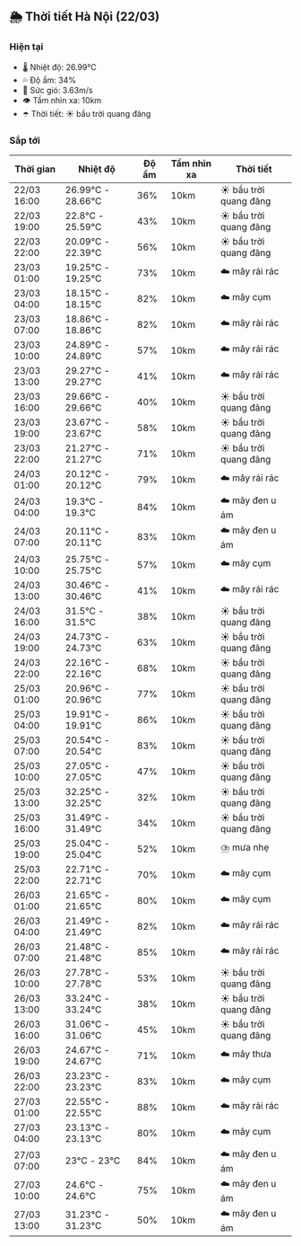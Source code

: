 ## 🌦️ Thời tiết Hà Nội (22/03)

### Hiện tại

- 🌡️ Nhiệt độ: 26.99℃
- 💦 Độ ẩm: 34%
- 💨 Sức gió: 3.63m/s
- 👁️ Tầm nhìn xa: 10km
- ☂️ Thời tiết: ☀️ bầu trời quang đãng

### Sắp tới

| Thời gian | Nhiệt độ | Độ ẩm | Tầm nhìn xa | Thời tiết |
| --- | --- | --- | --- | --- |
| 22/03 16:00 | 26.99℃ - 28.66℃ | 36% | 10km | ☀️ bầu trời quang đãng |
| 22/03 19:00 | 22.8℃ - 25.59℃ | 43% | 10km | ☀️ bầu trời quang đãng |
| 22/03 22:00 | 20.09℃ - 22.39℃ | 56% | 10km | ☀️ bầu trời quang đãng |
| 23/03 01:00 | 19.25℃ - 19.25℃ | 73% | 10km | ☁️ mây rải rác |
| 23/03 04:00 | 18.15℃ - 18.15℃ | 82% | 10km | ☁️ mây cụm |
| 23/03 07:00 | 18.86℃ - 18.86℃ | 82% | 10km | ☁️ mây rải rác |
| 23/03 10:00 | 24.89℃ - 24.89℃ | 57% | 10km | ☁️ mây rải rác |
| 23/03 13:00 | 29.27℃ - 29.27℃ | 41% | 10km | ☁️ mây rải rác |
| 23/03 16:00 | 29.66℃ - 29.66℃ | 40% | 10km | ☀️ bầu trời quang đãng |
| 23/03 19:00 | 23.67℃ - 23.67℃ | 58% | 10km | ☀️ bầu trời quang đãng |
| 23/03 22:00 | 21.27℃ - 21.27℃ | 71% | 10km | ☀️ bầu trời quang đãng |
| 24/03 01:00 | 20.12℃ - 20.12℃ | 79% | 10km | ☁️ mây rải rác |
| 24/03 04:00 | 19.3℃ - 19.3℃ | 84% | 10km | ☁️ mây đen u ám |
| 24/03 07:00 | 20.11℃ - 20.11℃ | 83% | 10km | ☁️ mây đen u ám |
| 24/03 10:00 | 25.75℃ - 25.75℃ | 57% | 10km | ☁️ mây cụm |
| 24/03 13:00 | 30.46℃ - 30.46℃ | 41% | 10km | ☁️ mây rải rác |
| 24/03 16:00 | 31.5℃ - 31.5℃ | 38% | 10km | ☀️ bầu trời quang đãng |
| 24/03 19:00 | 24.73℃ - 24.73℃ | 63% | 10km | ☀️ bầu trời quang đãng |
| 24/03 22:00 | 22.16℃ - 22.16℃ | 68% | 10km | ☀️ bầu trời quang đãng |
| 25/03 01:00 | 20.96℃ - 20.96℃ | 77% | 10km | ☀️ bầu trời quang đãng |
| 25/03 04:00 | 19.91℃ - 19.91℃ | 86% | 10km | ☀️ bầu trời quang đãng |
| 25/03 07:00 | 20.54℃ - 20.54℃ | 83% | 10km | ☀️ bầu trời quang đãng |
| 25/03 10:00 | 27.05℃ - 27.05℃ | 47% | 10km | ☀️ bầu trời quang đãng |
| 25/03 13:00 | 32.25℃ - 32.25℃ | 32% | 10km | ☀️ bầu trời quang đãng |
| 25/03 16:00 | 31.49℃ - 31.49℃ | 34% | 10km | ☀️ bầu trời quang đãng |
| 25/03 19:00 | 25.04℃ - 25.04℃ | 52% | 10km | ⛈️ mưa nhẹ |
| 25/03 22:00 | 22.71℃ - 22.71℃ | 70% | 10km | ☁️ mây cụm |
| 26/03 01:00 | 21.65℃ - 21.65℃ | 80% | 10km | ☁️ mây cụm |
| 26/03 04:00 | 21.49℃ - 21.49℃ | 82% | 10km | ☁️ mây rải rác |
| 26/03 07:00 | 21.48℃ - 21.48℃ | 85% | 10km | ☁️ mây rải rác |
| 26/03 10:00 | 27.78℃ - 27.78℃ | 53% | 10km | ☀️ bầu trời quang đãng |
| 26/03 13:00 | 33.24℃ - 33.24℃ | 38% | 10km | ☀️ bầu trời quang đãng |
| 26/03 16:00 | 31.06℃ - 31.06℃ | 45% | 10km | ☀️ bầu trời quang đãng |
| 26/03 19:00 | 24.67℃ - 24.67℃ | 71% | 10km | ☁️ mây thưa |
| 26/03 22:00 | 23.23℃ - 23.23℃ | 83% | 10km | ☁️ mây cụm |
| 27/03 01:00 | 22.55℃ - 22.55℃ | 88% | 10km | ☁️ mây rải rác |
| 27/03 04:00 | 23.13℃ - 23.13℃ | 80% | 10km | ☁️ mây cụm |
| 27/03 07:00 | 23℃ - 23℃ | 84% | 10km | ☁️ mây đen u ám |
| 27/03 10:00 | 24.6℃ - 24.6℃ | 75% | 10km | ☁️ mây đen u ám |
| 27/03 13:00 | 31.23℃ - 31.23℃ | 50% | 10km | ☁️ mây đen u ám |
